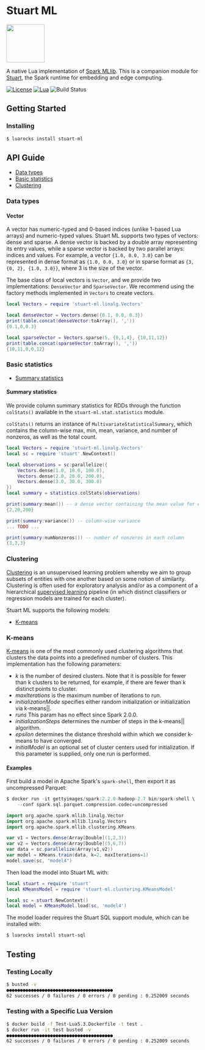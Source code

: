 # Stuart ML

<img src="http://downloadicons.net/sites/default/files/mouse-icon-86497.png" width="100">

A native Lua implementation of [Spark MLlib](https://spark.apache.org/docs/2.2.0/ml-guide.html). This is a companion module for [Stuart](https://github.com/BixData/stuart), the Spark runtime for embedding and edge computing.

[![License](http://img.shields.io/badge/Licence-Apache%202.0-blue.svg)](LICENSE)
[![Lua](https://img.shields.io/badge/Lua-5.1%20|%205.2%20|%205.3%20|%20JIT%202.0%20|%20JIT%202.1%20|%20Fengari%20|%20GopherLua-blue.svg)]()
![Build Status](https://api.travis-ci.org/BixData/stuart-ml.svg?branch=master)

## Getting Started

### Installing

```sh
$ luarocks install stuart-ml
```

## API Guide

* [Data types](#data-types)
* [Basic statistics](#basic-statistics)
* [Clustering](#clustering)

### Data types

#### Vector

A vector has numeric-typed and 0-based indices (unlike 1-based Lua arrays) and numeric-typed values. Stuart ML supports two types of vectors: dense and sparse. A dense vector is backed by a double array representing its entry values, while a sparse vector is backed by two parallel arrays: indices and values. For example, a vector `{1.0, 0.0, 3.0}` can be represented in dense format as `{1.0, 0.0, 3.0}` or in sparse format as `{3, {0, 2}, {1.0, 3.0}}`, where 3 is the size of the vector.

The base class of local vectors is `Vector`, and we provide two implementations: `DenseVector` and `SparseVector`. We recommend using the factory methods implemented in `Vectors` to create vectors.

```lua
local Vectors = require 'stuart-ml.linalg.Vectors'

local denseVector = Vectors.dense({0.1, 0.0, 0.3})
print(table.concat(denseVector:toArray(), ','))
{0.1,0,0.3}

local sparseVector = Vectors.sparse(5, {0,1,4}, {10,11,12})
print(table.concat(sparseVector:toArray(), ','))
{10,11,0,0,12}
```

### Basic statistics

* [Summary statistics](#summary-statistics)

#### Summary statistics

We provide column summary statistics for RDDs through the function `colStats()` available in the `stuart-ml.stat.statistics` module.

`colStats()` returns an instance of `MultivariateStatisticalSummary`, which contains the column-wise max, min, mean, variance, and number of nonzeros, as well as the total count.

```lua
local Vectors = require 'stuart-ml.linalg.Vectors'
local sc = require 'stuart'.NewContext()

local observations = sc:parallelize({
	Vectors.dense(1.0, 10.0, 100.0),
	Vectors.dense(2.0, 20.0, 200.0),
	Vectors.dense(3.0, 30.0, 300.0)
})
local summary = statistics.colStats(observations)

print(summary:mean()) -- a dense vector containing the mean value for each column
{2,20,200}

print(summary:variance()) -- column-wise variance
... TODO ...

print(summary:numNonzeros()) -- number of nonzeros in each column
{3,3,3}
```

### Clustering

[Clustering](https://en.wikipedia.org/wiki/Cluster_analysis) is an unsupervised learning problem whereby we aim to group subsets of entities with one another based on some notion of similarity. Clustering is often used for exploratory analysis and/or as a component of a hierarchical [supervised learning](https://en.wikipedia.org/wiki/Supervised_learning) pipeline (in which distinct classifiers or regression models are trained for each cluster).

Stuart ML supports the following models:

* [K-means](#k-means)

### K-means

[K-means](https://en.wikipedia.org/wiki/K-means_clustering) is one of the most commonly used clustering algorithms that clusters the data points into a predefined number of clusters. This implementation has the following parameters:

* _k_ is the number of desired clusters. Note that it is possible for fewer than k clusters to be returned, for example, if there are fewer than k distinct points to cluster.
* _maxIterations_ is the maximum number of iterations to run.
* _initializationMode_ specifies either random initialization or initialization via k-means||.
* _runs_ This param has no effect since Spark 2.0.0.
* _initializationSteps_ determines the number of steps in the k-means|| algorithm.
* _epsilon_ determines the distance threshold within which we consider k-means to have converged.
* _initialModel_ is an optional set of cluster centers used for initialization. If this parameter is supplied, only one run is performed.

#### Examples

First build a model in Apache Spark's `spark-shell`, then export it as uncompressed Parquet:

```scala
$ docker run -it gettyimages/spark:2.2.0-hadoop-2.7 bin/spark-shell \
	--conf spark.sql.parquet.compression.codec=uncompressed

import org.apache.spark.mllib.linalg.Vector
import org.apache.spark.mllib.linalg.Vectors
import org.apache.spark.mllib.clustering.KMeans

var v1 = Vectors.dense(Array[Double](1,2,3))
var v2 = Vectors.dense(Array[Double](5,6,7))
var data = sc.parallelize(Array(v1,v2))
var model = KMeans.train(data, k=2, maxIterations=1)
model.save(sc, "model4")
```

Then load the model into Stuart ML with:

```lua
local stuart = require 'stuart'
local KMeansModel = require 'stuart-ml.clustering.KMeansModel'

local sc = stuart.NewContext()
local model = KMeansModel.load(sc, 'model4')
```

The model loader requires the Stuart SQL support module, which can be installed with:

```sh
$ luarocks install stuart-sql
```

## Testing

### Testing Locally

```sh
$ busted -v
●●●●●●●●●●●●●●●●●●●●●●●●●●●●●●●●●●●●●●●
62 successes / 0 failures / 0 errors / 0 pending : 0.252009 seconds
```

### Testing with a Specific Lua Version

```sh
$ docker build -f Test-Lua5.3.Dockerfile -t test .
$ docker run -it test busted -v
●●●●●●●●●●●●●●●●●●●●●●●●●●●●●●●●●●●●●●●
62 successes / 0 failures / 0 errors / 0 pending : 0.252009 seconds
```
